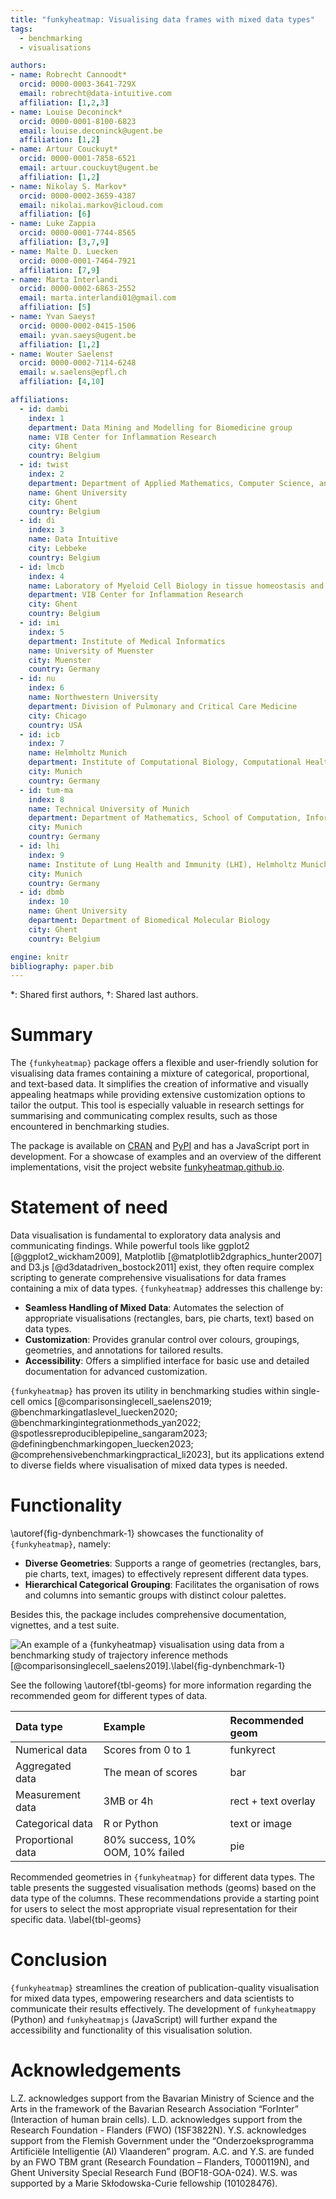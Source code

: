 ```yaml
---
title: "funkyheatmap: Visualising data frames with mixed data types"
tags:
  - benchmarking
  - visualisations

authors:
- name: Robrecht Cannoodt*
  orcid: 0000-0003-3641-729X
  email: robrecht@data-intuitive.com
  affiliation: [1,2,3]
- name: Louise Deconinck*
  orcid: 0000-0001-8100-6823
  email: louise.deconinck@ugent.be
  affiliation: [1,2]
- name: Artuur Couckuyt*
  orcid: 0000-0001-7858-6521
  email: artuur.couckuyt@ugent.be
  affiliation: [1,2]
- name: Nikolay S. Markov*
  orcid: 0000-0002-3659-4387
  email: nikolai.markov@icloud.com
  affiliation: [6]
- name: Luke Zappia
  orcid: 0000-0001-7744-8565
  affiliation: [3,7,9]
- name: Malte D. Luecken
  orcid: 0000-0001-7464-7921
  affiliation: [7,9]
- name: Marta Interlandi
  orcid: 0000-0002-6863-2552
  email: marta.interlandi01@gmail.com
  affiliation: [5]
- name: Yvan Saeys†
  orcid: 0000-0002-0415-1506
  email: yvan.saeys@ugent.be
  affiliation: [1,2]
- name: Wouter Saelens†
  orcid: 0000-0002-7114-6248
  email: w.saelens@epfl.ch
  affiliation: [4,10]

affiliations:
  - id: dambi
    index: 1
    department: Data Mining and Modelling for Biomedicine group
    name: VIB Center for Inflammation Research
    city: Ghent
    country: Belgium
  - id: twist
    index: 2
    department: Department of Applied Mathematics, Computer Science, and Statistics
    name: Ghent University
    city: Ghent
    country: Belgium
  - id: di
    index: 3
    name: Data Intuitive
    city: Lebbeke
    country: Belgium
  - id: lmcb
    index: 4
    name: Laboratory of Myeloid Cell Biology in tissue homeostasis and regeneration
    department: VIB Center for Inflammation Research
    city: Ghent
    country: Belgium
  - id: imi
    index: 5
    department: Institute of Medical Informatics
    name: University of Muenster
    city: Muenster
    country: Germany
  - id: nu
    index: 6
    name: Northwestern University
    department: Division of Pulmonary and Critical Care Medicine
    city: Chicago
    country: USA
  - id: icb
    index: 7
    name: Helmholtz Munich
    department: Institute of Computational Biology, Computational Health Center
    city: Munich
    country: Germany
  - id: tum-ma
    index: 8
    name: Technical University of Munich
    department: Department of Mathematics, School of Computation, Information and Technology
    city: Munich
    country: Germany
  - id: lhi
    index: 9
    name: Institute of Lung Health and Immunity (LHI), Helmholtz Munich, Comprehensive Pneumology Center (CPC-M), Germany; Member of the German Center for Lung Research (DZL)
    city: Munich
    country: Germany
  - id: dbmb
    index: 10
    name: Ghent University
    department: Department of Biomedical Molecular Biology
    city: Ghent
    country: Belgium

engine: knitr
bibliography: paper.bib
---
```


*: Shared first authors, †: Shared last authors.

# Summary

The `{funkyheatmap}` package offers a flexible and user-friendly solution for visualising data frames containing a mixture of categorical, proportional, and text-based data. It simplifies the creation of informative and visually appealing heatmaps while providing extensive customization options to tailor the output. This tool is especially valuable in research settings for summarising and communicating complex results, such as those encountered in benchmarking studies.

The package is available on [CRAN](https://cran.r-project.org/package=funkyheatmap) and [PyPI](https://pypi.org/project/funkyheatmappy/) and has a JavaScript port in development. For a showcase of examples and an overview of the different implementations, visit the project website [funkyheatmap.github.io](https://funkyheatmap.github.io).

# Statement of need
Data visualisation is fundamental to exploratory data analysis and communicating findings. While powerful tools like ggplot2 [@ggplot2_wickham2009], Matplotlib [@matplotlib2dgraphics_hunter2007] and D3.js [@d3datadriven_bostock2011] exist, they often require complex scripting to generate comprehensive visualisations for data frames containing a mix of data types. `{funkyheatmap}` addresses this challenge by:

* **Seamless Handling of Mixed Data**: Automates the selection of appropriate visualisations (rectangles, bars, pie charts, text) based on data types.
* **Customization**: Provides granular control over colours, groupings, geometries, and annotations for tailored results.
* **Accessibility**: Offers a simplified interface for basic use and detailed documentation for advanced customization.

`{funkyheatmap}` has proven its utility in benchmarking studies within single-cell omics [@comparisonsinglecell_saelens2019; @benchmarkingatlaslevel_luecken2020; @benchmarkingintegrationmethods_yan2022; @spotlessreproduciblepipeline_sangaram2023; @definingbenchmarkingopen_luecken2023; @comprehensivebenchmarkingpractical_li2023], but its applications extend to diverse fields where visualisation of mixed data types is needed.

# Functionality
\autoref{fig-dynbenchmark-1} showcases the functionality of `{funkyheatmap}`, namely:

* **Diverse Geometries**: Supports a range of geometries (rectangles, bars, pie charts, text, images) to effectively represent different data types.
* **Hierarchical Categorical Grouping**: Facilitates the organisation of rows and columns into semantic groups with distinct colour palettes.

Besides this, the package includes comprehensive documentation, vignettes, and a test suite.

![An example of a `{funkyheatmap}` visualisation using data from a benchmarking study of trajectory inference methods [@comparisonsinglecell_saelens2019].\label{fig-dynbenchmark-1}](figure1.svg)

See the following \autoref{tbl-geoms} for more information regarding the recommended geom for different types of data.

| Data type         | Example                          | Recommended geom    |
|:------------------|:---------------------------------|:--------------------|
| Numerical data    | Scores from 0 to 1               | funkyrect           |
| Aggregated data   | The mean of scores               | bar                 |
| Measurement data  | 3MB or 4h                        | rect + text overlay |
| Categorical data  | R or Python                      | text or image       |
| Proportional data | 80% success, 10% OOM, 10% failed | pie                 |

Recommended geometries in `{funkyheatmap}` for different data types. The table presents the suggested visualisation methods (geoms) based on the data type of the columns. These recommendations provide a starting point for users to select the most appropriate visual representation for their specific data. \label{tbl-geoms}

# Conclusion
`{funkyheatmap}` streamlines the creation of publication-quality visualisation for mixed data types, empowering researchers and data scientists to communicate their results effectively. The development of `funkyheatmappy` (Python) and `funkyheatmapjs` (JavaScript) will further expand the accessibility and functionality of this visualisation solution.

# Acknowledgements
<!-- Acknowledgement of any financial support. -->
L.Z. acknowledges support from the Bavarian Ministry of Science and the Arts in the framework of the Bavarian Research Association “ForInter” (Interaction of human brain cells).
L.D. acknowledges support from the Research Foundation - Flanders (FWO) (1SF3822N). 
Y.S. acknowledges support from the Flemish Government under the “Onderzoeksprogramma Artificiële Intelligentie (AI) Vlaanderen” program.
A.C. and Y.S. are funded by an FWO TBM grant (Research Foundation – Flanders, T000119N), and Ghent University Special Research Fund (BOF18-GOA-024).
W.S. was supported by a Marie Skłodowska-Curie fellowship (101028476).

